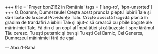 +++
title = 'Prayer bpn2162 in România'
tags = ['lang-ro', 'bpn-unsorted']
+++
O, Doamne, Dumnezeule! Creşte acest prunc la pieptul iubirii Tale şi dă-i lapte de la sânul Providenţei Tale. Creşte această fragedă plantă în grădina de trandafiri a iubirii Tale şi ajut-o să crească cu ploile bogate ale mărinimiei Tale. Fă din el un copil al Împărăţiei şi călăuzeşte-l spre tărâmul Tău ceresc. Tu eşti puternic şi bun şi Tu eşti Cel Darnic, Cel Generos, Dumnezeul mărinimiei fără de egal.

-- Abdu'l-Bahá
